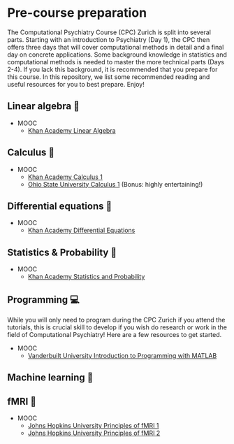 # Pre-course preparation

The Computational Psychiatry Course (CPC) Zurich is split into several parts. Starting with an introduction to Psychiatry (Day 1), the CPC then offers three days that will cover computational methods in detail and a final day on concrete applications. Some background knowledge in statistics and computational methods is needed to master the more technical parts (Days 2-4). If you lack this background, it is recommended that you prepare for this course. In this repository, we list some recommended reading and useful resources for you to best prepare. Enjoy!

## Linear algebra 📐
- MOOC
    - [Khan Academy Linear Algebra](https://www.khanacademy.org/math/linear-algebra)

## Calculus 🧮
- MOOC
    - [Khan Academy Calculus 1](https://www.khanacademy.org/math/calculus-1)
    - [Ohio State University Calculus 1](https://www.coursera.org/learn/calculus1) (Bonus: highly entertaining!)

## Differential equations 🎢
- MOOC
    - [Khan Academy Differential Equations](https://www.khanacademy.org/math/differential-equations)

## Statistics & Probability 🎲
- MOOC
    - [Khan Academy Statistics and Probability](https://www.khanacademy.org/math/statistics-probability)

## Programming 💻
While you will only need to program during the CPC Zurich if you attend the tutorials, this is crucial skill to develop if you wish do research or work in the field of Computational Psychiatry! Here are a few resources to get started.
- MOOC
    - [Vanderbuilt University Introduction to Programming with MATLAB](https://www.coursera.org/learn/matlab)

## Machine learning 🤖

## fMRI 🧠
- MOOC
    - [Johns Hopkins University Principles of fMRI 1](https://www.coursera.org/learn/functional-mri)
    - [Johns Hopkins University Principles of fMRI 2](https://www.coursera.org/learn/functional-mri-2)

